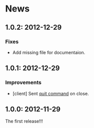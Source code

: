 # News

## 1.0.2: 2012-12-29

### Fixes

* Add missing file for documentaion.

## 1.0.1: 2012-12-29

### Improvements

* [client] Sent
  [quit command](http://groonga.org/docs/reference/commands/quit.html)
  on close.

## 1.0.0: 2012-11-29

The first release!!!
